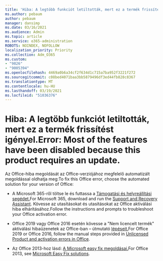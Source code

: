 ```yaml
---
title: 'Hiba: A legtöbb funkciót letiltották, mert ez a termék frissítést igényel.'
ms.author: pebaum
author: pebaum
manager: dansimp
ms.date: 03/16/2021
ms.audience: Admin
ms.topic: article
ms.service: o365-administration
ROBOTS: NOINDEX, NOFOLLOW
localization_priority: Priority
ms.collection: Adm_O365
ms.custom:
- "9826"
- "9005394"
ms.openlocfilehash: 4469a0b6a34cf2f634d1c715a7ba952f3221f272
ms.sourcegitcommit: c08bed4071baa3bb5879496df3ed44fb828c8367
ms.translationtype: MT
ms.contentlocale: hu-HU
ms.lasthandoff: 03/19/2021
ms.locfileid: "51036376"
---
```

# <a name="error-most-of-the-features-have-been-disabled-because-this-product-requires-an-update"></a><span data-ttu-id="15b0e-102">Hiba: A legtöbb funkciót letiltották, mert ez a termék frissítést igényel.</span><span class="sxs-lookup"><span data-stu-id="15b0e-102">Error: Most of the features have been disabled because this product requires an update.</span></span>

<span data-ttu-id="15b0e-103">Az Office-hiba megoldását az Office-verziójához megfelelő automatizált megoldással oldhatja meg:</span><span class="sxs-lookup"><span data-stu-id="15b0e-103">To fix this Office error, choose the automated solution for your version of Office:</span></span>

- <span data-ttu-id="15b0e-104">A Microsoft 365-ről töltse le és futtassa a [Támogatási és helyreállítási segédet.](https://aka.ms/SaRA-OfficeActivation-Chat)</span><span class="sxs-lookup"><span data-stu-id="15b0e-104">For Microsoft 365, download and run the [Support and Recovery Assistant](https://aka.ms/SaRA-OfficeActivation-Chat).</span></span> <span data-ttu-id="15b0e-105">Kövesse az utasításokat és utasításokat az Office aktiválási hiba elhárításához.</span><span class="sxs-lookup"><span data-stu-id="15b0e-105">Follow the instructions and prompts to troubleshoot your Office activation error.</span></span>

- <span data-ttu-id="15b0e-106">Office 2019 vagy Office 2016 esetén kövesse a "Nem licencelt termék" aktiválási hibaüzenetek az Office-ban – útmutató [lépéseit.](https://support.microsoft.com/office/0d23d3c0-c19c-4b2f-9845-5344fedc4380#bkmk_fixyourself)</span><span class="sxs-lookup"><span data-stu-id="15b0e-106">For Office 2019 or Office 2016, follow the manual steps provided in [Unlicensed Product and activation errors in Office](https://support.microsoft.com/office/0d23d3c0-c19c-4b2f-9845-5344fedc4380#bkmk_fixyourself).</span></span>

- <span data-ttu-id="15b0e-107">Az Office 2013-hoz lásd: [A Microsoft easy fix megoldásai.](https://support.microsoft.com/topic/microsoft-easy-fix-solutions-have-been-discontinued-b0f4b5f9-3b5a-bd9e-d75d-d45e2f12e16c)</span><span class="sxs-lookup"><span data-stu-id="15b0e-107">For Office 2013, see [Microsoft Easy Fix solutions](https://support.microsoft.com/topic/microsoft-easy-fix-solutions-have-been-discontinued-b0f4b5f9-3b5a-bd9e-d75d-d45e2f12e16c).</span></span>
